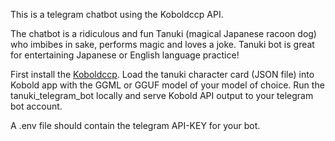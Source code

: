 This is a telegram chatbot using the Koboldccp API. 

The chatbot is a ridiculous and fun Tanuki (magical Japanese racoon dog) who imbibes in sake, performs magic and loves a joke. Tanuki bot is great for entertaining Japanese or English language practice!

First install the [Koboldccp](https://github.com/LostRuins/koboldcpp/). Load the tanuki character card (JSON file) into Kobold app with the GGML or GGUF model of your model of choice. Run the tanuki_telegram_bot locally and serve Kobold API output to your telegram bot account.

A .env file should contain the telegram API-KEY for your bot.
